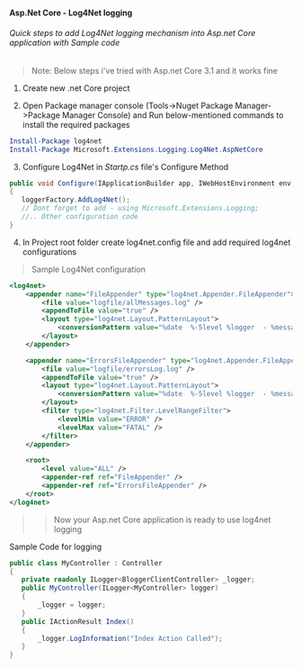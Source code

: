 #### Asp.Net Core - Log4Net logging
###### Quick steps to add Log4Net logging mechanism into Asp.net Core application with Sample code
>
> Note: Below steps i've tried with Asp.net Core 3.1 and it works fine


1. Create new .net Core project

2. Open Package manager console (Tools->Nuget Package Manager->Package Manager Console) and  Run below-mentioned commands to install the required packages

```powershell
Install-Package log4net
Install-Package Microsoft.Extensions.Logging.Log4Net.AspNetCore
```

3. Configure Log4Net in *Startp.cs* file's Configure Method

```csharp
public void Configure(IApplicationBuilder app, IWebHostEnvironment env, ILoggerFactory loggerFactory)
{
   loggerFactory.AddLog4Net();
   // Dont forget to add - using Microsoft.Extensions.Logging;
   //.. Other configuration code
}
```

4. In Project root folder create log4net.config file and add required log4net configurations
  > Sample Log4Net configuration

```XML
<log4net>
	<appender name="FileAppender" type="log4net.Appender.FileAppender">
		<file value="logfile/allMessages.log" />
		<appendToFile value="true" />
		<layout type="log4net.Layout.PatternLayout">
			<conversionPattern value="%date  %-5level %logger  - %message%newline" />
		</layout>
	</appender>

	<appender name="ErrorsFileAppender" type="log4net.Appender.FileAppender">
		<file value="logfile/errorsLog.log" />
		<appendToFile value="true" />
		<layout type="log4net.Layout.PatternLayout">
			<conversionPattern value="%date  %-5level %logger  - %message%newline" />
		</layout>
		<filter type="log4net.Filter.LevelRangeFilter">
			<levelMin value="ERROR" />
			<levelMax value="FATAL" />
		</filter>
	</appender>

	<root>
		<level value="ALL" />
		<appender-ref ref="FileAppender" />
		<appender-ref ref="ErrorsFileAppender" />
	</root>
</log4net>
```


>> Now your Asp.net Core application is ready to use log4net logging

Sample Code for logging

```csharp
public class MyController : Controller
{
   private readonly ILogger<BloggerClientController> _logger;
   public MyController(ILogger<MyController> logger)
   {
       _logger = logger;
   }
   public IActionResult Index()
   {
       _logger.LogInformation("Index Action Called");
   }
}
```



[//]: # (Tags: Asp.Net Core, Log4Net, Logging, Add Log4Net to Asp.net Core)
[//]: # (Type: Asp.Net Core - Logging)
[//]: # (Rating: 1)
[//]: # (Languages:C#,XML,powershell)
[//]: # (ReadyState:Publish)
